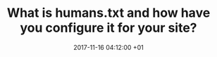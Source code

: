---
layout: post
title:  "What is humans.txt and how have you configure it for your site?"
date:   2017-11-16 04:12:00 +01
comments: true 
categories: jekyll update
---